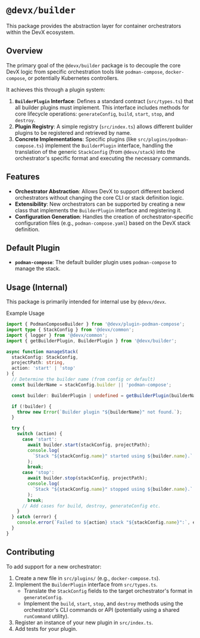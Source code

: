 # `@devx/builder`

This package provides the abstraction layer for container orchestrators within the DevX ecosystem.

## Overview

The primary goal of the `@devx/builder` package is to decouple the core DevX logic from specific orchestration tools like `podman-compose`, `docker-compose`, or potentially Kubernetes controllers.

It achieves this through a plugin system:

1.  **`BuilderPlugin` Interface**: Defines a standard contract (`src/types.ts`) that all builder plugins must implement. This interface includes methods for core lifecycle operations: `generateConfig`, `build`, `start`, `stop`, and `destroy`.
2.  **Plugin Registry**: A simple registry (`src/index.ts`) allows different builder plugins to be registered and retrieved by name.
3.  **Concrete Implementations**: Specific plugins (like `src/plugins/podman-compose.ts`) implement the `BuilderPlugin` interface, handling the translation of the generic `StackConfig` (from `@devx/stack`) into the orchestrator's specific format and executing the necessary commands.

## Features

- **Orchestrator Abstraction**: Allows DevX to support different backend orchestrators without changing the core CLI or stack definition logic.
- **Extensibility**: New orchestrators can be supported by creating a new class that implements the `BuilderPlugin` interface and registering it.
- **Configuration Generation**: Handles the creation of orchestrator-specific configuration files (e.g., `podman-compose.yaml`) based on the DevX stack definition.

## Default Plugin

- **`podman-compose`**: The default builder plugin uses `podman-compose` to manage the stack.

## Usage (Internal)

This package is primarily intended for internal use by `@devx/devx`.

Example Usage

```typescript
import { PodmanComposeBuilder } from '@devx/plugin-podman-compose';
import type { StackConfig } from '@devx/common';
import { logger } from '@devx/common';
import { getBuilderPlugin, BuilderPlugin } from '@devx/builder';

async function manageStack(
  stackConfig: StackConfig,
  projectPath: string,
  action: 'start' | 'stop'
) {
  // Determine the builder name (from config or default)
  const builderName = stackConfig.builder || 'podman-compose';

  const builder: BuilderPlugin | undefined = getBuilderPlugin(builderName);

  if (!builder) {
    throw new Error(`Builder plugin "${builderName}" not found.`);
  }

  try {
    switch (action) {
      case 'start':
        await builder.start(stackConfig, projectPath);
        console.log(
          `Stack "${stackConfig.name}" started using ${builder.name}.`
        );
        break;
      case 'stop':
        await builder.stop(stackConfig, projectPath);
        console.log(
          `Stack "${stackConfig.name}" stopped using ${builder.name}.`
        );
        break;
      // Add cases for build, destroy, generateConfig etc.
    }
  } catch (error) {
    console.error(`Failed to ${action} stack "${stackConfig.name}":`, error);
  }
}
```

## Contributing

To add support for a new orchestrator:

1.  Create a new file in `src/plugins/` (e.g., `docker-compose.ts`).
2.  Implement the `BuilderPlugin` interface from `src/types.ts`.
    - Translate the `StackConfig` fields to the target orchestrator's format in `generateConfig`.
    - Implement the `build`, `start`, `stop`, and `destroy` methods using the orchestrator's CLI commands or API (potentially using a shared `runCommand` utility).
3.  Register an instance of your new plugin in `src/index.ts`.
4.  Add tests for your plugin.
